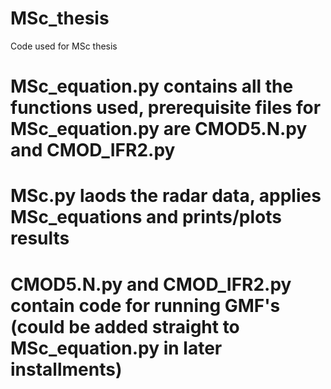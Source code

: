 # MSc_thesis
Code used for MSc thesis

# MSc_equation.py contains all the functions used, prerequisite files for MSc_equation.py are CMOD5.N.py and CMOD_IFR2.py
# MSc.py laods the radar data, applies MSc_equations and prints/plots results 

# CMOD5.N.py and CMOD_IFR2.py contain code for running GMF's (could be added straight to MSc_equation.py in later installments)

